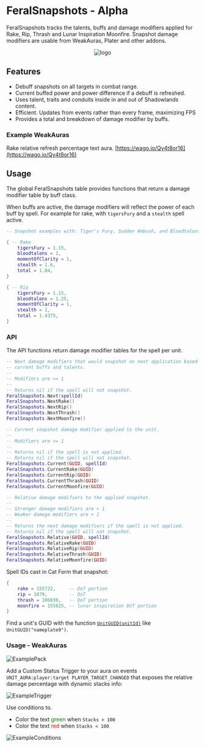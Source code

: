# FeralSnapshots - Alpha

FeralSnapshots tracks the talents, buffs and damage modifiers applied for Rake, Rip, Thrash and Lunar Inspiration Moonfire. Snapshot damage modifiers are usable from WeakAuras, Plater and other addons.

<div align="center">

![logo](https://raw.githubusercontent.com/enthh/FeralSnapshots/main/icon.jpg "FeralSnapshots Logo")

</div>

## Features

* Debuff snapshots on all targets in combat range.
* Current buffed power and power difference if a debuff is refreshed.
* Uses talent, traits and conduits inside in and out of Shadowlands content.
* Efficient. Updates from events rather than every frame, maximizing FPS
* Provides a total and breakdown of damage modifier by buffs.

### Example WeakAuras

Rake relative refresh percentage text aura. [https://wago.io/Qy4t8or16](https://wago.io/Qy4t8or16)

## Usage

The global FeralSnapshots table provides functions that return a damage modifier table by buff class.

When buffs are active, the damage modifiers will reflect the power of each buff by spell. For example for rake, with `tigersFury` and a `stealth` spell active.

```lua
-- Snapshot examples with: Tiger's Fury, Sudden Ambush, and Bloodtalons auras

{ -- Rake
    tigersFury = 1.15,
    bloodtalons = 1,
    momentOfClarity = 1,
    stealth = 1.6,
    total = 1.84,
}

{ -- Rip
    tigersFury = 1.15,
    bloodtalons = 1.25,
    momentOfClarity = 1,
    stealth = 1,
    total = 1.4375,
}
```

### API

The API functions return damage modifier tables for the spell per unit.

```lua
-- Next damage modifiers that would snapshot on next application based on
-- current buffs and talents.
--
-- Modifiers are >= 1
--
-- Returns nil if the spell will not snapshot.
FeralSnapshots.Next(spellId)
FeralSnapshots.NextRake()
FeralSnapshots.NextRip()
FeralSnapshots.NextThrash()
FeralSnapshots.NextMoonfire()

-- Current snapshot damage modifier applied to the unit.
--
-- Modifiers are >= 1
--
-- Returns nil if the spell is not applied.
-- Returns nil if the spell will not snapshot.
FeralSnapshots.Current(GUID, spellId)
FeralSnapshots.CurrentRake(GUID)
FeralSnapshots.CurrentRip(GUID)
FeralSnapshots.CurrentThrash(GUID)
FeralSnapshots.CurrentMoonfire(GUID)

-- Relative damage modifiers to the applied snapshot.
--
-- Stronger damage modifiers are > 1
-- Weaker damage modifiers are < 1
--
-- Returns the next damage modifiers if the spell is not applied.
-- Returns nil if the spell will not snapshot.
FeralSnapshots.Relative(GUID, spellId)
FeralSnapshots.RelativeRake(GUID)
FeralSnapshots.RelativeRip(GUID)
FeralSnapshots.RelativeThrash(GUID)
FeralSnapshots.RelativeMoonfire(GUID)
```

Spell IDs cast in Cat Form that snapshot:

```lua
{
    rake = 155722,     -- DoT portion
    rip = 1079,        -- DoT
    thrash = 106830,   -- DoT portion
    moonfire = 155625, -- lunar inspiration DoT portion
}
```

Find a unit's GUID with the function [`UnitGUID(unitId)`](https://wowpedia.fandom.com/wiki/API_UnitGUID) like `UnitGUID("nameplate9")`.

### Usage - WeakAuras

![ExamplePack](https://github.com/enthh/FeralSnapshots/raw/main/examples/WA_text.gif "Example WeakAura pack showing relative power")

Add a Custom Status Trigger to your aura on events `UNIT_AURA:player:target PLAYER_TARGET_CHANGED` that exposes the relative damage percentage with dynamic stacks info:


![ExampleTrigger](https://github.com/enthh/FeralSnapshots/raw/main/examples/WA_trigger.png "Trigger setup")

Use conditions to.

* Color the text <font color="green">green</font> when `Stacks > 100`
* Color the text <font color="red">red</font> when `Stacks < 100`

![ExampleConditions](https://github.com/enthh/FeralSnapshots/raw/main/examples/WA_conditions.png "Conditions setup")
